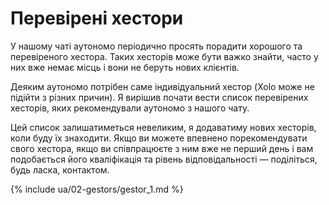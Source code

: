 # Перевірені хестори

У нашому чаті аутономо періодично просять порадити хорошого та перевіреного хестора. Таких хесторів може бути важко
знайти, часто у них вже немає місць і вони не беруть нових клієнтів.

Деяким аутономо потрібен саме індивідуальний хестор (Xolo може не підійти з різних причин). Я вирішив почати вести
список перевірених хесторів, яких рекомендували аутономо з нашого чату.

Цей список залишатиметься невеликим, я додаватиму нових хесторів, коли буду їх знаходити. Якщо ви можете впевнено
порекомендувати свого хестора, якщо ви співпрацюєте з ним вже не перший день і вам подобається його кваліфікація та
рівень відповідальності — поділіться, будь ласка, контактом.

{% include ua/02-gestors/gestor_1.md %}
